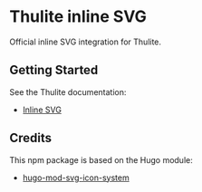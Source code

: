 # Thulite inline SVG

Official inline SVG integration for Thulite.

## Getting Started

See the Thulite documentation:

- [Inline SVG](https://docs.thulite.io/guides/integrations/inline-svg/)

## Credits

This npm package is based on the Hugo module:

- [hugo-mod-svg-icon-system](https://github.com/UtkarshVerma/hugo-modules/tree/main/svg-icon-system)
